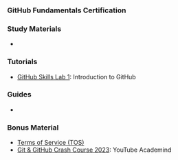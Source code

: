 ### <a name="GitHub-Fundamentals-Certification"></a> GitHub Fundamentals Certification 

### Study Materials

- 

### Tutorials

- [GitHub Skills Lab 1](https://github.com/skills/introduction-to-github): Introduction to GitHub

### Guides

- 

### Bonus Material

- [Terms of Service (TOS)](https://docs.github.com/en/site-policy/github-terms/github-terms-of-service) 
- [Git & GitHub Crash Course 2023](https://www.youtube.com/watch?v=ulQA5tjJark): YouTube Academind
